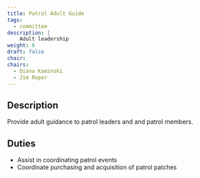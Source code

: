 ```yaml
---
title: Patrol Adult Guide
tags:
  - committee
description: |
    Adult leadership
weight: 6
draft: false
chair:
chairs:
  - Diana Kaminski
  - Jim Roper
---
```


## Description

Provide adult guidance to patrol leaders and and patrol members.

## Duties

- Assist in coordinating patrol events
- Coordinate purchasing and acquisition of patrol patches
